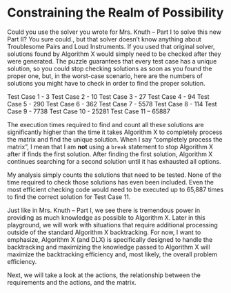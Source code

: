 # Constraining the Realm of Possibility

Could you use the solver you wrote for Mrs. Knuth – Part I to solve this new Part II? You sure could., but that solver doesn’t know anything about Troublesome Pairs and Loud Instruments. If you used that original solver, solutions found by Algorithm X would simply need to be checked after they were generated. The puzzle guarantees that every test case has a unique solution, so you could stop checking solutions as soon as you found the proper one, but, in the worst-case scenario, here are the numbers of solutions you might have to check in order to find the proper solution.

Test Case 1 - 3
Test Case 2 - 10
Test Case 3 - 27
Test Case 4 - 94
Test Case 5 - 290
Test Case 6 - 362
Test Case 7 - 5578
Test Case 8 - 114
Test Case 9 - 7738
Test Case 10 - 25281
Test Case 11 – 65887

The execution times required to find and count all these solutions are significantly higher than the time it takes Algorithm X to completely process the matrix and find the unique solution. When I say “completely process the matrix”, I mean that I am __not__ using a `break` statement to stop Algorithm X after if finds the first solution. After finding the first solution, Algorithm X continues searching for a second solution until it has exhausted all options.

My analysis simply counts the solutions that need to be tested. None of the time required to check those solutions has even been included. Even the most efficient checking code would need to be executed up to 65,887 times to find the correct solution for Test Case 11.

Just like in Mrs. Knuth – Part I, we see there is tremendous power in providing as much knowledge as possible to Algorithm X. Later in this playground, we will work with situations that require additional processing outside of the standard Algorithm X backtracking. For now, I want to emphasize, Algorithm X (and DLX) is specifically designed to handle the backtracking and maximizing the knowledge passed to Algorithm X will maximize the backtracking efficiency and, most likely, the overall problem efficiency.

Next, we will take a look at the actions, the relationship between the requirements and the actions, and the matrix.

